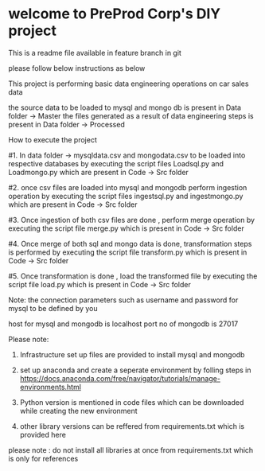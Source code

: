 # welcome to PreProd Corp's DIY project 

This is a readme file available in feature branch in git

please follow below instructions as below

This project is performing basic data engineering operations on car sales data 

the source data to be loaded to mysql and mongo db is present in Data folder ->  Master
the files generated as a result of data engineering steps is present in Data folder -> Processed

How to execute the project

#1. In data folder -> mysqldata.csv and mongodata.csv to be loaded into respective databases by executing
the script files Loadsql.py and Loadmongo.py which are present in Code -> Src folder

#2. once csv files are loaded into mysql and mongodb perform ingestion operation by executing the script files ingestsql.py and ingestmongo.py which are present in Code -> Src folder

#3. Once ingestion of both csv files are done , perform merge operation by executing the script file merge.py which is present in Code -> Src folder

#4. Once merge of both sql and mongo data is done, transformation steps is performed by executing the script file transform.py which is present in Code -> Src folder

#5. Once transformation is done , load the transformed file by executing the script file load.py which is present in Code -> Src folder

Note: the connection parameters such as username and password for mysql to be defined by you

host for mysql and mongodb is localhost
port no of mongodb is 27017

Please note:

1. Infrastructure set up files are provided to install mysql and mongodb

2. set up anaconda  and create a seperate environment by folling steps in https://docs.anaconda.com/free/navigator/tutorials/manage-environments.html

3. Python version is mentioned in code files which can be downloaded while creating the new environment

4. other library versions can be reffered from requirements.txt which is provided here 

please note : do not install all libraries at once from requirements.txt which is only for references